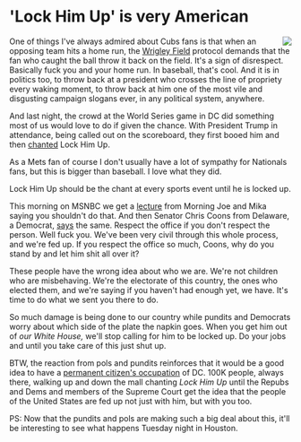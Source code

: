 # 'Lock Him Up' is very American
<img src="http://scripting.com/images/2017/09/26/colin.png" border="0" align="right">One of things I've always admired about Cubs fans is that when an opposing team hits a home run, the <a href="https://en.wikipedia.org/wiki/Wrigley_Field">Wrigley Field</a> protocol demands that the fan who caught the ball throw it back on the field. It's a sign of disrespect. Basically fuck you and your home run. In baseball, that's cool. And it is in politics too, to throw back at a president who crosses the line of propriety every waking moment, to throw back at him one of the most vile and disgusting campaign slogans ever, in any political system, anywhere. 

And last night, the crowd at the World Series game in DC did something most of us would love to do if given the chance. With President Trump in attendance, being called out on the scoreboard, they first booed him and then <a href="https://duckduckgo.com/?q=world+series+game+5+lock+him+up+2019&t=h_&ia=news&iar=news">chanted</a> Lock Him Up. 

As a Mets fan of course I don't usually have a lot of sympathy for Nationals fans, but this is bigger than baseball. I love what they did.  

Lock Him Up should be the chant at every sports event until he is locked up.

This morning on MSNBC we get a <a href="https://www.msnbc.com/morning-joe/watch/joe-lock-him-up-chants-are-un-american-72161349993">lecture</a> from Morning Joe and Mika saying you shouldn't do that. And then Senator Chris Coons from Delaware, a Democrat, <a href="https://thehill.com/homenews/senate/467698-democratic-senator-criticizes-crowd-booing-trump-the-office-of-the-president">says</a> the same. Respect the office if you don't respect the person. Well fuck you. We've been very civil through this whole process, and we're fed up. If you respect the office so much, Coons, why do you stand by and let him shit all over it?

These people have the wrong idea about who we are. We're not children who are misbehaving. We're the electorate of this country, the ones who elected them, and we're saying if you haven't had enough yet, we have. It's time to do what we sent you there to do.  

So much damage is being done to our country while pundits and Democrats worry about which side of the plate the napkin goes. When you get him out of <i>our White House, </i>we'll stop calling for him to be locked up. Do your jobs and until you take care of this just shut up. 

BTW, the reaction from pols and pundits reinforces that it would be a good idea to have a <a href="http://scripting.com/2019/10/21/140215.html">permanent citizen's occupation</a> of DC. 100K people, always there, walking up and down the mall chanting <i>Lock Him Up</i> until the Repubs and Dems and members of the Supreme Court get the idea that the people of the United States are fed up not just with him, but with you too. 

PS: Now that the pundits and pols are making such a big deal about this, it'll be interesting to see what happens Tuesday night in Houston. 

